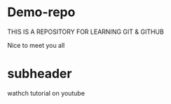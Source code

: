 # Demo-repo


THIS IS A REPOSITORY FOR LEARNING GIT & GITHUB

Nice to meet you all
# subheader
wathch tutorial on youtube
